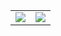 <table> 
<tr style='border:0px'>
<td>  <img align="center" src="https://github-readme-stats.vercel.app/api?username=adswa&show_icons=true&theme=slateorange" /></td>
<td>  <img align="center" src="https://github-readme-stats.vercel.app/api/top-langs/?username=adswa&layout=compact&theme=slateorange" /></td>
</tr>
</table>



<!--
**adswa/adswa** is a ✨ _special_ ✨ repository because its `README.md` (this file) appears on your GitHub profile.

Here are some ideas to get you started:

- 🔭 I’m currently working on ...
- 🌱 I’m currently learning ...
- 👯 I’m looking to collaborate on ...
- 🤔 I’m looking for help with ...
- 💬 Ask me about ...
- 📫 How to reach me: ...
- 😄 Pronouns: ...
- ⚡ Fun fact: ...
-->
